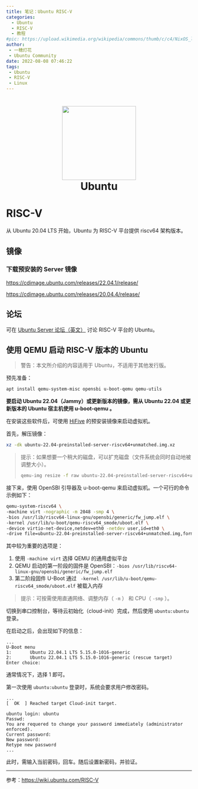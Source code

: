 ```yaml
---
title: 笔记：Ubuntu RISC-V
categories: 
  - Ubuntu
  - RISC-V
  - 教程
#pic: https://upload.wikimedia.org/wikipedia/commons/thumb/c/c4/NixOS_logo.svg/1280px-NixOS_logo.svg.png
author: 
 - 一穂灯花
 - Ubuntu Community
date: 2022-08-08 07:46:22
tags: 
 - Ubuntu
 - RISC-V
 - Linux
---
```


<h1 align="center">
  <img src="https://assets.ubuntu.com/v1/29985a98-ubuntu-logo32.png" width="200">
  <br>Ubuntu<br>
</h1>


# RISC-V

从 Ubuntu 20.04 LTS 开始，Ubuntu 为 RISC-V 平台提供 riscv64 架构版本。

## 镜像

### 下载预安装的 Server 镜像

https://cdimage.ubuntu.com/releases/22.04.1/release/

https://cdimage.ubuntu.com/releases/20.04.4/release/

## 论坛

可在 [Ubuntu Server 论坛（英文）](https://discourse.ubuntu.com/c/server/17) 讨论 RISC-V 平台的 Ubuntu。

## 使用 QEMU 启动 RISC-V 版本的 Ubuntu

> 警告：本文所介绍的内容适用于 Ubuntu，不适用于其他发行版。

预先准备：

```bash
apt install qemu-system-misc opensbi u-boot-qemu qemu-utils
```

**要启动 Ubuntu 22.04（Jammy）或更新版本的镜像，需从 Ubuntu 22.04 或更新版本的 Ubuntu 宿主机使用 u-boot-qemu 。**

在安装这些软件后，可使用 [HiFive](https://wiki.ubuntu.com/HiFive) 的预安装镜像来启动虚拟机。

首先，解压镜像：

```bash
xz -dk ubuntu-22.04-preinstalled-server-riscv64+unmatched.img.xz
```

> 提示：如果想要一个稍大的磁盘，可以扩充磁盘（文件系统会同时自动地被调整大小）。
> 
> ```bash
> qemu-img resize -f raw ubuntu-22.04-preinstalled-server-riscv64+unmatched.img +5G
> ```

接下来，使用 OpenSBI 引导器及 u-boot-qemu 来启动虚拟机。一个可行的命令示例如下：

```bash
qemu-system-riscv64 \
-machine virt -nographic -m 2048 -smp 4 \
-bios /usr/lib/riscv64-linux-gnu/opensbi/generic/fw_jump.elf \
-kernel /usr/lib/u-boot/qemu-riscv64_smode/uboot.elf \
-device virtio-net-device,netdev=eth0 -netdev user,id=eth0 \
-drive file=ubuntu-22.04-preinstalled-server-riscv64+unmatched.img,format=raw,if=virtio
```

其中较为重要的选项是：

1. 使用 `-machine virt` 选择 QEMU 的通用虚拟平台
2. QEMU 启动的第一阶段的固件是 OpenSBI：`-bios /usr/lib/riscv64-linux-gnu/opensbi/generic/fw_jump.elf`
3. 第二阶段固件 U-Boot 通过 ` -kernel /usr/lib/u-boot/qemu-riscv64_smode/uboot.elf` 被载入内存

> 提示：可按需使用直通网络、调整内存（ `-m` ） 和 CPU（ `-smp` ）。

切换到串口控制台，等待云初始化（cloud-init）完成，然后使用 `ubuntu:ubuntu` 登录。

在启动之后，会出现如下的信息：

```
...
U-Boot menu
1:       Ubuntu 22.04.1 LTS 5.15.0-1016-generic
2:       Ubuntu 22.04.1 LTS 5.15.0-1016-generic (rescue target)
Enter choice: 

```

通常情况下，选择 1 即可。

第一次使用 `ubuntu:ubuntu` 登录时，系统会要求用户修改密码。

```
...
[  OK  ] Reached target Cloud-init target.

ubuntu login: ubuntu
Passwd:
You are requered to change your password immediately (administrator enforced).
Current password:
New password:
Retype new password
...
```

此时，需输入当前密码，回车。随后设置新密码，并验证。


---

参考：https://wiki.ubuntu.com/RISC-V
